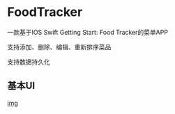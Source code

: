 # FoodTracker
一款基于IOS Swift Getting Start: Food Tracker的菜单APP

支持添加、删除、编辑、重新排序菜品

支持数据持久化

## 基本UI

[img](https://github.com/LastNight1997/FoodTracker/img/img1.jpg)
